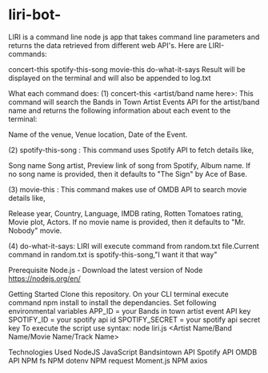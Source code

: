 # liri-bot-

LIRI is a command line node js app that takes command line parameters and returns the data retrieved from different web API's. Here are LIRI-commands:

concert-this
spotify-this-song
movie-this
do-what-it-says
Result will be displayed on the terminal and will also be appended to log.txt

What each command does:
(1) concert-this <artist/band name here>: This command will search the Bands in Town Artist Events API for the artist/band name and returns the following information about each event to the terminal:

Name of the venue,
Venue location,
Date of the Event.


(2) spotify-this-song <song name here>: This command uses Spotify API to fetch details like,

Song name
Song artist,
Preview link of song from Spotify,
Album name.
If no song name is provided, then it defaults to "The Sign" by Ace of Base.



(3) movie-this <movie name here>: This command makes use of OMDB API to search movie details like,

Release year,
Country,
Language,
IMDB rating,
Rotten Tomatoes rating,
Movie plot,
Actors.
If no movie name is provided, then it defaults to "Mr. Nobody" movie.



(4) do-what-it-says: LIRI will execute command from random.txt file.Current command in random.txt is spotify-this-song,"I want it that way" 

Prerequisite
Node.js - Download the latest version of Node https://nodejs.org/en/

Getting Started
Clone this repository.
On your CLI terminal execute command npm install to install the dependancies.
Set following environmental variables
APP_ID = your Bands in town artist event API key
SPOTIFY_ID = your spotify api id
SPOTIFY_SECRET = your spotify api secret key
To execute the script use syntax: node liri.js <LIRI-command> <Artist Name/Band Name/Movie Name/Track Name>

Technologies Used
NodeJS
JavaScript
Bandsintown API
Spotify API
OMDB API
NPM fs
NPM dotenv
NPM request
Moment.js
NPM axios
